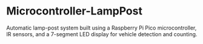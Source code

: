 # Microcontroller-LampPost
Automatic lamp-post system built using a Raspberry Pi Pico microcontroller, IR sensors, and a 7-segment LED display for vehicle detection and counting.
